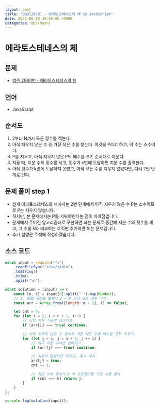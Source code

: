 ```yaml
---
layout: post
title: "BOJ[2960] - 에라토스테네스의 체 by JavaScript"
date: 2021-06-10 10:00:00 +0900
categories: BOJ(Math)
---
```


# 에라토스테네스의 체

## 문제

- [백준 2960번 - 에라토스테네스의 체](https://www.acmicpc.net/problem/2960)

## 언어

- JavaScript

## 순서도

1. 2부터 N까지 모든 정수를 적는다.
2. 아직 지우지 않은 수 중 가장 작은 수를 찾는다. 이것을 P라고 하고, 이 수는 소수이다.
3. P를 지우고, 아직 지우지 않은 P의 배수를 크기 순서대로 지운다.
4. 지울 때, 지운 수의 횟수를 세고, 횟수가 k번에 도달하면 지운 수를 출력한다.
5. 아직 횟수가 k번에 도달하지 못했고, 아직 모든 수를 지우지 않았다면, 다시 2번 단계로 간다.

## 문제 풀이 step 1

- 실제 에라토스테네스의 체에서는 2번 단계에서 아직 지우지 않은 수 P는 소수이므로 P는 지우지 않습니다.
- 하지만, 본 문제에서는 P를 지워야한다는 점이 차이점입니다.
- 문제에서 주어진 알고리즘대로 구현하면 되는 문제로 중간에 지운 수의 횟수를 세고, 그 수를 k와 비교하는 로직만 추가하면 되는 문제입니다.
- 추가 설명은 주석에 작성하겠습니다.

## 소스 코드

```jsx
const input = require("fs")
	.readFileSync("/dev/stdin")
	.toString()
	.trim()
	.split("\n");

const solution = (input) => {
	const [n, k] = input[0].split(" ").map(Number);
	// 1. 배열 생성을 통해서 2 ~ N 가지 모든 정수 적기
	const arr = Array.from({length: n + 1}, () => false);

	let cnt = 0;
	for (let i = 2; i < n + 1; i++) {
		// 이미 지운 수라면 넘어가고
		if (arr[i] === true) continue;

		// 아직 지우지 않은 수 중에서 가장 작은 수의 배수를 모두 지우기
		for (let j = i; j < n + 1; j += i) {
			// 이미 지운 수라면 넘어가고
			if (arr[j] === true) continue;

			// 지우지 않았다면 지우고, 횟수 세기
			arr[j] = true;
			cnt += 1;

			// 지운 수의 횟수가 k 에 도달했다면 지운 수를 출력
			if (cnt === k) return j;
		}
	}
};

console.log(solution(input));
```
